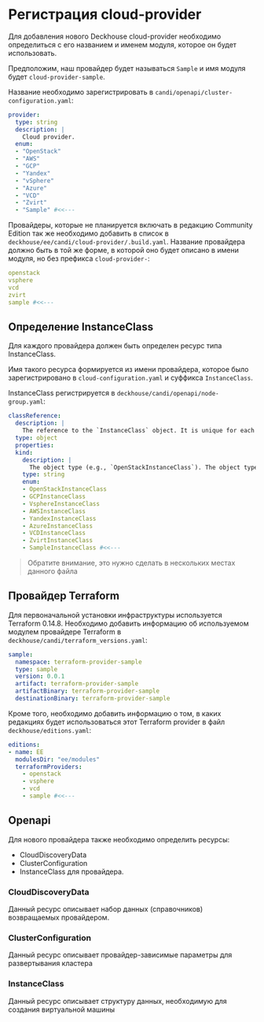 # Регистрация cloud-provider

Для добавления нового Deckhouse cloud-provider необходимо определиться с его названием и именем модуля, которое он будет использовать.

Предположим, наш провайдер будет называться `Sample` и имя модуля будет `cloud-provider-sample`.

Название необходимо зарегистрировать в `candi/openapi/cluster-configuration.yaml`:

```yaml
provider:
  type: string
  description: |
    Cloud provider.
  enum:
  - "OpenStack"
  - "AWS"
  - "GCP"
  - "Yandex"
  - "vSphere"
  - "Azure"
  - "VCD"
  - "Zvirt"
  - "Sample" #<<---
```

Провайдеры, которые не планируется включать в редакцию Community Edition так же необходимо добавить в список в `deckhouse/ee/candi/cloud-provider/.build.yaml`.
Название провайдера должно быть в той же форме, в которой оно будет описано в имени модуля, но без префикса `cloud-provider-`:

```yaml
openstack
vsphere
vcd
zvirt
sample #<<---
```

## Определение InstanceClass

Для каждого провайдера должен быть определен ресурс типа InstanceClass.

Имя такого ресурса формируется из имени провайдера, которое было зарегистрировано в `cloud-configuration.yaml` и суффикса `InstanceClass`.

InstanceClass регистрируется в `deckhouse/candi/openapi/node-group.yaml`:

```yaml
classReference:
  description: |
    The reference to the `InstanceClass` object. It is unique for each `cloud-provider-*` module.
  type: object
  properties:
  kind:
    description: |
      The object type (e.g., `OpenStackInstanceClass`). The object type is specified in the documentation of the corresponding `cloud-provider-` module.
    type: string
    enum:
    - OpenStackInstanceClass
    - GCPInstanceClass
    - VsphereInstanceClass
    - AWSInstanceClass
    - YandexInstanceClass
    - AzureInstanceClass
    - VCDInstanceClass
    - ZvirtInstanceClass
    - SampleInstanceClass #<<---
```

>Обратите внимание, это нужно сделать в нескольких местах данного файла

## Провайдер Terraform

Для первоначальной установки инфраструктуры используется Terraform 0.14.8.
Необходимо добавить информацию об используемом модулем провайдере Terraform в `deckhouse/candi/terraform_versions.yaml`:

```yaml
sample:
  namespace: terraform-provider-sample
  type: sample
  version: 0.0.1
  artifact: terraform-provider-sample
  artifactBinary: terraform-provider-sample
  destinationBinary: terraform-provider-sample
```

Кроме того, необходимо добавить информацию о том, в каких редакциях будет использоваться этот Terraform provider в файл `deckhouse/editions.yaml`:

```yaml
editions:
- name: EE
  modulesDir: "ee/modules"
  terraformProviders:
    - openstack
    - vsphere
    - vcd
    - sample #<<---
```

## Openapi

Для нового провайдера также необходимо определить ресурсы:

* <cloud-provider-name>CloudDiscoveryData
* <cloud-provider-name>ClusterConfiguration
* <cloud-provider-name>InstanceClass для провайдера.

### <cloud-provider-name>CloudDiscoveryData

Данный ресурс описывает набор данных (справочников) возвращаемых провайдером.

### <cloud-provider-name>ClusterConfiguration

Данный ресурс описывает провайдер-зависимые параметры для развертывания кластера

### <cloud-provider-name>InstanceClass

Данный ресурс описывает структуру данных, необходимую для создания виртуальной машины
